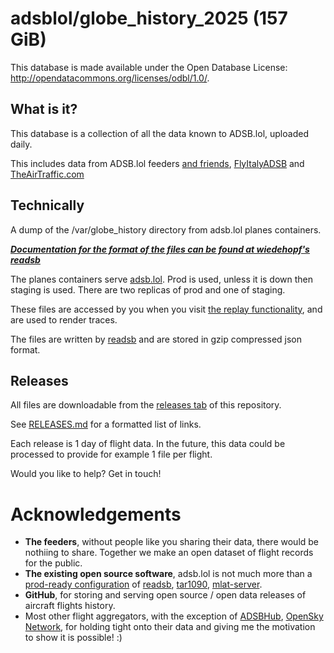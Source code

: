# adsblol/globe_history_2025 (157 GiB)

This database is made available under the Open Database License: http://opendatacommons.org/licenses/odbl/1.0/.

## What is it?

This database is a collection of all the data known to ADSB.lol, uploaded daily.

This includes data from ADSB.lol feeders [and friends](https://www.adsb.lol/docs/acknowledgements/partners/), [FlyItalyADSB](https://flyitalyadsb.com/) and [TheAirTraffic.com](https://theairtraffic.com)

## Technically

A dump of the /var/globe_history directory from adsb.lol planes containers.

***[Documentation for the format of the files can be found at wiedehopf's readsb](https://github.com/wiedehopf/readsb/blob/dev/README-json.md#trace-jsons)***

The planes containers serve [adsb.lol](https://adsb.lol). Prod is used, unless it is down then staging is used. There are two replicas of prod and one of staging.

These files are accessed by you when you visit [the replay functionality](https://adsb.lol?r), and are used to render traces.

The files are written by [readsb](https://github.com/wiedehopf/readsb) and are stored in gzip compressed json format.

## Releases

All files are downloadable from the [releases tab](https://github.com/adsblol/globe_history_2024/releases) of this repository.

See [RELEASES.md](RELEASES.md) for a formatted list of links.

Each release is 1 day of flight data. In the future, this data could be processed to provide for example 1 file per flight.

Would you like to help? Get in touch!

# Acknowledgements

- **The feeders**, without people like you sharing their data, there would be nothiing to share. Together we make an open dataset of flight records for the public.
- **The existing open source software**, adsb.lol is not much more than a [prod-ready configuration](https://github.com/adsblol/infra) of [readsb](https://github.com/wiedehopf/readsb), [tar1090](https://github.com/wiedehopf/tar1090), [mlat-server](https://github.com/wiedehopf/mlat-server).
- **GitHub**, for storing and serving open source / open data releases of aircraft flights history.
- Most other flight aggregators, with the exception of [ADSBHub](https://www.adsbhub.org/), [OpenSky Network](https://opensky-network.org/), for holding tight onto their data and giving me the motivation to show it is possible! :)
